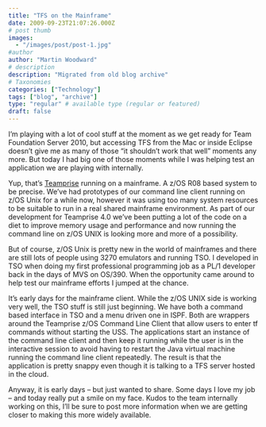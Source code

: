 ```yaml
---
title: "TFS on the Mainframe"
date: 2009-09-23T21:07:26.000Z
# post thumb
images:
  - "/images/post/post-1.jpg"
#author
author: "Martin Woodward"
# description
description: "Migrated from old blog archive"
# Taxonomies
categories: ["Technology"]
tags: ["blog", "archive"]
type: "regular" # available type (regular or featured)
draft: false
---
```


I’m playing with a lot of cool stuff at the moment as we get ready for Team Foundation Server 2010, but accessing TFS from the Mac or inside Eclipse doesn’t give me as many of those “it shouldn’t work that well” moments any more.  But today I had big one of those moments while I was helping test an application we are playing with internally.   

[](http://www.woodwardweb.com/WindowsLiveWriter/AccessingTFSfromtheMainframe_11B04/teampriz_2.png)   

Yup, that’s [Teamprise](http://www.teamprise.com) running on a mainframe.  A z/OS R08 based system to be precise.  We’ve had prototypes of our command line client running on z/OS Unix for a while now, however it was using too many system resources to be suitable to run in a real shared mainframe environment.  As part of our development for Teamprise 4.0 we’ve been putting a lot of the code on a diet to improve memory usage and performance and now running the command line on z/OS UNIX is looking more and more of a possibility.  

But of course, z/OS Unix is pretty new in the world of mainframes and there are still lots of people using 3270 emulators and running TSO.  I developed in TSO when doing my first professional programming job as a PL/1 developer back in the days of MVS on OS/390. When the opportunity came around to help test our mainframe efforts I jumped at the chance.  

It’s early days for the mainframe client.  While the z/OS UNIX side is working very well, the TSO stuff is still just beginning.  We have both a command based interface in TSO and a menu driven one in ISPF.  Both are wrappers around the Teamprise z/OS Command Line Client that allow users to enter tf commands without starting the USS.  The applications start an instance of the command line client and then keep it running while the user is in the interactive session to avoid having to restart the Java virtual machine running the command line client repeatedly.  The result is that the application is pretty snappy even though it is talking to a TFS server hosted in the cloud.  

Anyway, it is early days – but just wanted to share.  Some days I love my job – and today really put a smile on my face.  Kudos to the team internally working on this, I’ll be sure to post more information when we are getting closer to making this more widely available.